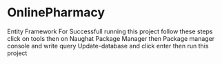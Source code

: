 # OnlinePharmacy
Entity Framework
For Successfull running this project follow these steps 
  click on tools 
  then on Naughat Package Manager 
  then Package manager console
  and write query Update-database and click enter 
  then run this project
